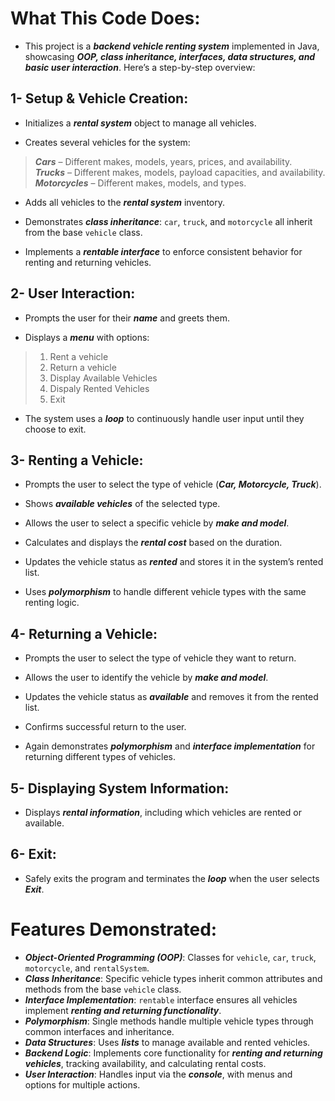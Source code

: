 # What This Code Does:

- This project is a ***backend vehicle renting system*** implemented in Java, showcasing ***OOP, class inheritance, interfaces, data structures, and basic user interaction***. Here’s a step-by-step overview:

## 1- Setup & Vehicle Creation:

  - Initializes a ***rental system*** object to manage all vehicles.  

  - Creates several vehicles for the system:  

  > ***Cars*** – Different makes, models, years, prices, and availability.  
  > ***Trucks*** – Different makes, models, payload capacities, and availability.  
  > ***Motorcycles*** – Different makes, models, and types.  

  - Adds all vehicles to the ***rental system*** inventory.  

  - Demonstrates ***class inheritance***: `car`, `truck`, and `motorcycle` all inherit from the base `vehicle` class.  

  - Implements a ***rentable interface*** to enforce consistent behavior for renting and returning vehicles.

## 2- User Interaction:

  - Prompts the user for their ***name*** and greets them.  

  - Displays a ***menu*** with options:

  > 1. Rent a vehicle  
  > 2. Return a vehicle  
  > 3. Display Available Vehicles  
  > 4. Dispaly Rented Vehicles  
  > 5. Exit  

  - The system uses a ***loop*** to continuously handle user input until they choose to exit.

## 3- Renting a Vehicle:

  - Prompts the user to select the type of vehicle (***Car, Motorcycle, Truck***).  

  - Shows ***available vehicles*** of the selected type.  

  - Allows the user to select a specific vehicle by ***make and model***.  

  - Calculates and displays the ***rental cost*** based on the duration.  

  - Updates the vehicle status as ***rented*** and stores it in the system’s rented list.  

  - Uses ***polymorphism*** to handle different vehicle types with the same renting logic.

## 4- Returning a Vehicle:

  - Prompts the user to select the type of vehicle they want to return.  

  - Allows the user to identify the vehicle by ***make and model***.  

  - Updates the vehicle status as ***available*** and removes it from the rented list.  

  - Confirms successful return to the user.  

  - Again demonstrates ***polymorphism*** and ***interface implementation*** for returning different types of vehicles.

## 5- Displaying System Information:

  - Displays ***rental information***, including which vehicles are rented or available. 

## 6- Exit:

  - Safely exits the program and terminates the ***loop*** when the user selects ***Exit***.

# Features Demonstrated:

- ***Object-Oriented Programming (OOP)***: Classes for `vehicle`, `car`, `truck`, `motorcycle`, and `rentalSystem`.  
- ***Class Inheritance***: Specific vehicle types inherit common attributes and methods from the base `vehicle` class.  
- ***Interface Implementation***: `rentable` interface ensures all vehicles implement ***renting and returning functionality***.  
- ***Polymorphism***: Single methods handle multiple vehicle types through common interfaces and inheritance.  
- ***Data Structures***: Uses ***lists*** to manage available and rented vehicles.  
- ***Backend Logic***: Implements core functionality for ***renting and returning vehicles***, tracking availability, and calculating rental costs.  
- ***User Interaction***: Handles input via the ***console***, with menus and options for multiple actions.
